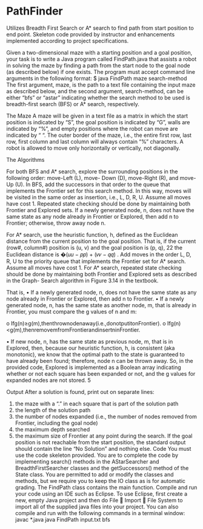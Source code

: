 # PathFinder
Utilizes Breadth First Search or A* search to find path from start position to end point. Skeleton code provided by instructor and enhancements implemented according to project specifications.

Given a two-dimensional maze with a starting position and a goal position, your task is to write a Java program called FindPath.java that assists a robot in solving the maze by finding a path from the start node to the goal node (as described below) if one exists. 
The program must accept command line arguments in the following format:
     $ java FindPath maze search-method
The first argument, maze, is the path to a text file containing the input maze as described below, and the second argument, search-method, can be either “bfs” or “astar” indicating whether the search method to be used is breadth-first search (BFS) or A* search, respectively.

The Maze
A maze will be given in a text file as a matrix in which the start position is indicated by “S”, the goal position is indicated by “G”, walls are indicated by “%”, and empty positions where the robot can move are indicated by “ “. The outer border of the maze, i.e., the entire first row, last row, first column and last column will always contain “%” characters. A robot is allowed to move only horizontally or vertically, not diagonally.

The Algorithms

For both BFS and A* search, explore the surrounding positions in the following order: move-Left (L), move- Down (D), move-Right (R), and move-Up (U). In BFS, add the successors in that order to the queue that implements the Frontier set for this search method. In this way, moves will be visited in the same order as insertion, i.e., L, D, R, U. Assume all moves have cost 1. Repeated state checking should be done by maintaining both Frontier and Explored sets. If a newly generated node, n, does not have the same state as any node already in Frontier or Explored, then add n to Frontier; otherwise, throw away node n.

For A* search, use the heuristic function, h, defined as the Euclidean distance from the current position to the goal position. That is, if the current (row#, column#) position is (u, v) and the goal position is (p, q), 22
the Euclidean distance is �(𝑢𝑢 − 𝑝𝑝) + (𝑣𝑣 − 𝑞𝑞) . Add moves in the order L, D, R, U to the priority queue
 that implements the Frontier set for A* search. Assume all moves have cost 1. For A* search, repeated state checking should be done by maintaining both Frontier and Explored sets as described in the Graph- Search algorithm in Figure 3.14 in the textbook. 
 
 That is,
• If a newly generated node, n, does not have the same state as any node already in Frontier or Explored, then add n to Frontier.
• If a newly generated node, n, has the same state as another node, m, that is already in Frontier, you must compare the g values of n and m:

o Ifg(n)≥g(m),thenthrownodenaway(i.e.,donotputitonFrontier).
o Ifg(n)<g(m),thenremovemfromFrontierandinsertninFrontier.

• If new node, n, has the same state as previous node, m, that is in Explored, then, because our heuristic function, h, is consistent (aka monotonic), we know that the optimal path to the state is guaranteed to have already been found; therefore, node n can be thrown away. So, in the provided code, Explored is implemented as a Boolean array indicating whether or not each square
has been expanded or not, and the g values for expanded nodes are not stored. 5


Output
After a solution is found, print out on separate lines:
1. the maze with a “.” in each square that is part of the solution path
2. the length of the solution path
3. the number of nodes expanded (i.e., the number of nodes removed from Frontier, including the
goal node)
4. the maximum depth searched
5. the maximum size of Frontier at any point during the search.
If the goal position is not reachable from the start position, the standard output should contain the line “No Solution” and nothing else.
Code
You must use the code skeleton provided. You are to complete the code by implementing search() methods in the AStarSearcher and BreadthFirstSearcher classes and the getSuccessors() method of the State class. You are permitted to add or modify the classes and methods, but we require you to keep the IO class as is for automatic grading. The FindPath class contains the main function.
Compile and run your code using an IDE such as Eclipse. To use Eclipse, first create a new, empty Java project and then do File  Import  File System to import all of the supplied java files into your project.
You can also compile and run with the following commands in a terminal window:
javac *.java
java FindPath input.txt bfs

